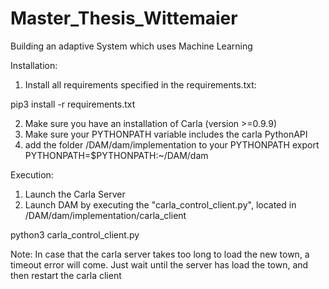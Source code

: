 # Master_Thesis_Wittemaier
Building an adaptive System which uses Machine Learning

Installation:
1. Install all requirements specified in the requirements.txt:

pip3 install -r requirements.txt

2. Make sure you have an installation of Carla (version >=0.9.9)
3. Make sure your PYTHONPATH variable includes the carla PythonAPI
4. add the folder /DAM/dam/implementation to your PYTHONPATH
	export PYTHONPATH=$PYTHONPATH:~/DAM/dam

Execution:
1. Launch the Carla Server
2. Launch DAM by executing the "carla_control_client.py", located in /DAM/dam/implementation/carla_client

python3 carla_control_client.py

Note:
In case that the carla server takes too long to load the new town, a timeout error will come. Just wait until the server has load the town, and then restart the carla client
